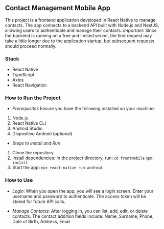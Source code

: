 ## Contact Management Mobile App

This project is a frontend application developed in React Native to manage contacts. The app connects to a backend API built with Node.js and NestJS, allowing users to authenticate and manage their contacts.
_Important_:  Since the backend is running on a free and limited server, the first request may take a little longer due to the application startup, but subsequent requests should proceed normally.

### Stack

- React Native
- TypeScript
- Axios
- React Navigation

### How to Run the Project

- _Prerequisites_
  Ensure you have the following installed on your machine:

1. Node.js
2. React Native CLI
3. Android Studio
4. Dispositivo Android (optional)

- _Steps to Install and Run_

1. Clone the repository
2. Install dependencies:
   In the project directory, run:
   `cd frontMobile`
   `npm install`
3. Start the app:
   `npx react-native run-android`

### How to Use

- _Login_: When you open the app, you will see a login screen. Enter your username and password to authenticate. The access token will be stored for future API calls.

- _Manage Contacts_: After logging in, you can list, add, edit, or delete contacts. The contact addition fields include: Name, Surname, Phone, Date of Birth, Address, Email
